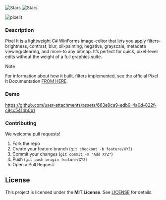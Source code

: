 ![Stars](https://img.shields.io/github/license/3bbaas/Pixel-It)
![Stars](https://img.shields.io/github/stars/3bbaas/Pixel-It)

![pixelit](https://github.com/user-attachments/assets/caba0b14-2b9c-4db0-8d81-43d2d3a5cc4a)

### Description
Pixel It is a lightweight C# WinForms image-editor that lets you apply filters-brightness, contrast, blur, oil-painting, negative, grayscale, metadata viewing/clearing, and more-to any bitmap. It’s perfect for quick, pixel-level edits without the weight of a full graphics suite.

> [!NOTE]
> For information about how it built, filters implemented, see the official Pixel It Documentation [FROM HERE](https://3bbaas.github.io/Pixel-It/).

### Demo
https://github.com/user-attachments/assets/663e9ca9-edb9-4a0d-822f-c9cc5414b0b1

### Contributing
We welcome pull requests!  

1. Fork the repo  
2. Create your feature branch (`git checkout -b feature/XYZ`)  
3. Commit your changes (`git commit -m "Add XYZ"`)  
4. Push (`git push origin feature/XYZ`)  
5. Open a Pull Request  

## License  
This project is licensed under the **MIT License**. See [LICENSE](https://github.com/3bbaas/Pixel-It/blob/master/LICENSE.txt) for details.
